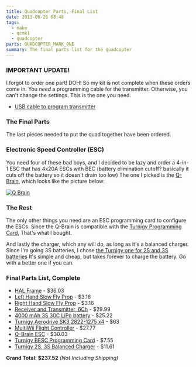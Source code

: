 ```yaml
---
title: Quadcopter Parts, Final List
date: 2013-06-26 08:48
tags:
  - make
  - qcmk1
  - quadcopter
parts: QUADCOPTER_MARK_ONE
summary: The final parts list for the quadcopter
---
```


### IMPORTANT UPDATE!

I forgot to order one part! DOH! So my kit is not complete when these orders come in.  You *need* a programming cable for the transmitter.  Otherwise, you can't change the settings.  This is the one you need.

* [USB cable to program transmitter](http://www.hobbyking.com/hobbyking/store/uh_viewitem.asp?idproduct=41716&aff=1110095)

### The Final Parts

The last pieces needed to put the quad together have been ordered.

### Electronic Speed Controller (ESC)

You need four of these bad boys, and I decided to be lazy and order a 4-in-1 ESC that has 4x20A ESCs with BEC (battery
elimination cutoff? basically it cuts off the battery so it doesn't drain too low)  The one I picked is the
[Q-Brain](http://hobbyking.com/hobbyking/store/uh_viewItem.asp?idProduct=42842), which looks like the picture below:

[![Q Brain][qbrain]](http://www.hobbyking.com/hobbyking/store/uh_viewitem.asp?idproduct=42842&aff=1110095)

### The Rest

The only other things you need are an ESC programming card to configure the ESCs.  Since the Q-Brain is compatible with
the [Turnigy Programming Card](http://hobbyking.com/hobbyking/store/uh_viewItem.asp?idProduct=33282), That's what I bought.

And lastly the charger, which any will do, as long as it's a balanced charger.  Since I'm going 3S batteries,
I chose
[the Turnigy one for 2S and 3S batteries](http://www.hobbyking.com/hobbyking/store/uh_viewitem.asp?idproduct=24289&aff=1110095)
It's simple and cheap, but takes forever to charge the battery.  Go with a better one if you can.

### Final Parts List, Complete

* [HAL Frame](http://www.hobbyking.com/hobbyking/store/uh_viewitem.asp?idproduct=24289&aff=1110095) - $36.03
* [Left Hand Slow Fly Prop](http://www.hobbyking.com/hobbyking/store/uh_viewitem.asp?idproduct=36715&aff=1110095) - $3.16
* [Right Hand Slow Fly Prop](http://www.hobbyking.com/hobbyking/store/uh_viewitem.asp?idproduct=38917&aff=1110095) - $3.16
* [Receiver and Transmitter, 6Ch](http://www.hobbyking.com/hobbyking/store/uh_viewitem.asp?idproduct=15140&aff=1110095) - $29.99
* [4000 mAh 3S 30C LiPo battery](http://www.hobbyking.com/hobbyking/store/uh_viewItem.asp?idProduct=16593&aff=1110095) - $25.22
* [Turnigy Aerodrive SK3 2822-1275 x4](http://hobbyking.com/hobbyking/store/uh_viewItem.asp?idProduct=41066&aff=1110095) - $63
* [MultiWii Flight Controller](http://hobbyking.com/hobbyking/store/uh_viewItem.asp?idProduct=35682&aff=1110095) - $27.77
* [Q-Brain ESC](http://www.hobbyking.com/hobbyking/store/uh_viewitem.asp?idproduct=42842&aff=1110095) - $30.03
* [Turnigy BESC Programming Card](http://www.hobbyking.com/hobbyking/store/uh_viewitem.asp?idproduct=33282&aff=1110095) - $7.55
* [Turnigy 2S, 3S Balanced Charger](http://hobbyking.com/hobbyking/store/uh_viewItem.asp?idProduct=24289&aff=1110095) - $11.61

**Grand Total: $237.52** *(Not Including Shipping)*

[qbrain]: /static/images/qbrain.jpg "Q-Brain ESCx4"

